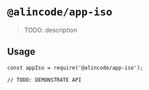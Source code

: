 # `@alincode/app-iso`

> TODO: description

## Usage

```
const appIso = require('@alincode/app-iso');

// TODO: DEMONSTRATE API
```
